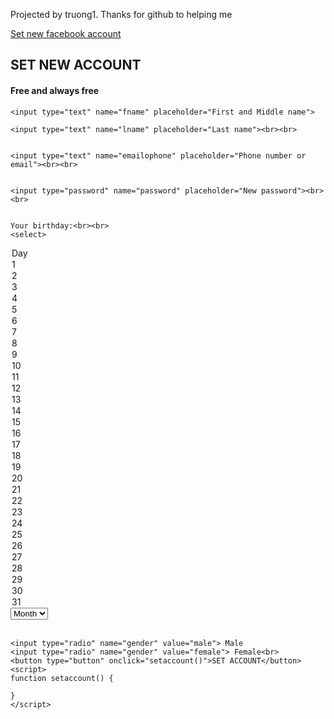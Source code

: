 
<html>
<head><title>BTVN B1</title>


</head>
<body>
<p>Projected by truong1. Thanks for github to helping me</p>
<a href="https://facebook.com">Set new facebook account</a>
<h2>SET NEW ACCOUNT</h2>
<h4>Free and always free</h4>
 
<form action="\action_page.php">

	<input type="text" name="fname" placeholder="First and Middle name">
	
	<input type="text" name="lname" placeholder="Last name"><br><br>
	

	<input type="text" name="emailophone" placeholder="Phone number or email"><br><br>
	

	<input type="password" name="password" placeholder="New password"><br><br>
	

	Your birthday:<br><br>
	<select>
<option value="day">Day</option>
	<option value="1">1</option>
  	<option value="2">2</option>
  	<option value="3">3</option>
  	<option value="4">4</option>
  	<option value="5">5</option>
	<option value="6">6</option>
	<option value="7">7</option>
	<option value="8">8</option>
	<option value="9">9</option>
	<option value="10">10</option>
	<option value="11">11</option>
	<option value="12">12</option>
	<option value="13">13</option>
	<option value="14">14</option>
	<option value="15">15</option>
	<option value="16">16</option>
	<option value="17">17</option>
	<option value="18">18</option>
	<option value="19">19</option>
	<option value="20">20</option>
	<option value="21">21</option>
	<option value="22">22</option>
	<option value="23">23</option>
	<option value="24">24</option>
	<option value="25">25</option>
	<option value="26">26</option>
	<option value="27">27</option>
	<option value="28">28</option>
	<option value="29">29</option>
	<option value="30">30</option>
	<option value="31">31</option>
	</select>
	<select>
 <option value="month">Month</option>

	<option value="1">1</option>
  	<option value="2">2</option>
  	<option value="3">3</option>
  	<option value="4">4</option>
  	<option value="5">5</option>
	<option value="6">6</option>
	<option value="7">7</option>
	<option value="8">8</option>
	<option value="9">9</option>
	<option value="10">10</option>
	<option value="11">11</option>
	<option value="12">12</option>
	</select>
	<select>
<option value="year">Year</option>
	
<option value= "1958" >1958</option>
<option value= "1959" >1959</option>
<option value= "1960" >1960</option>
<option value= "1961" >1961</option>
<option value= "1962" >1962</option>
<option value= "1963" >1963</option>
<option value= "1964" >1964</option>
<option value= "1965" >1965</option>
<option value= "1966">1966</option>
<option value= "1967" >1967</option>
<option value= "1968" >1968</option>
<option value= "1969" >1969</option>
<option value= "1970" >1970</option>
<option value= "1971" >1971</option>
<option value= "1972" >1972</option>
<option value= "1973" >1973</option>
<option value= "1974" >1974</option>
<option value= "1975" >1975</option>
<option value= "1976" >1976</option>
<option value= "1977" >1977</option>
<option value= "1978" >1978</option>
<option value= "1979" >1979</option>
<option value= "1980" >1980</option>
<option value= "1981" >1981</option>
<option value= "1982" >1982</option>
<option value= "1983" >1983</option>
<option value= "1984" >1984</option>
<option value= "1985" >1985</option>
<option value= "1986" >1986</option>
<option value= "1987" >1987</option>
<option value= "1988" >1988</option>
<option value= "1989" >1989</option>
<option value= "1990" >1990</option>
<option value= "1991" >1991</option>
<option value= "1992" >1992</option>
<option value= "1993" >1993</option>
<option value= "1994" >1994</option>
<option value= "1995" >1995</option>
<option value= "1996" >1996</option>
<option value= "1997" >1997</option>
<option value= "1998" >1998</option>
<option value= "1999" >1999</option>
<option value= "2000" >2000</option>
<option value= "2001" >2001</option>
<option value= "2002" >2002</option>
<option value= "2003" >2003</option>
<option value= "2004" >2004</option>
<option value= "2005" >2005</option>
<option value= "2006" >2006</option>
<option value= "2007" >2007</option>
<option value= "2008" >2008</option>
<option value= "2009" >2009</option>
<option value= "2010" >2010</option>
<option value= "2011" >2011</option>
<option value= "2012" >2012</option>
<option value= "2013" >2013</option>
<option value= "2014" >2014</option>
<option value= "2015" >2015</option>
<option value= "2016" >2016</option>
<option value= "2017" >2017</option>
</select><br><br>

	<input type="radio" name="gender" value="male"> Male
	<input type="radio" name="gender" value="female"> Female<br>
	<button type="button" onclick="setaccount()">SET ACCOUNT</button>
	<script>
	function setaccount() {
	
	}
	</script>
	
</form>
</body>
</html>

